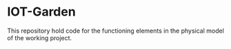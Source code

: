 # IOT-Garden
This repository hold code for the functioning elements in the physical model of the working project.
